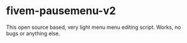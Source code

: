 # fivem-pausemenu-v2
 This open source based, very light menu menu editing script. Works, no bugs or anything else.
